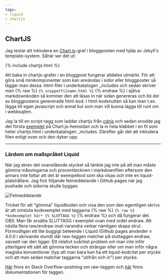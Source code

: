 ```yaml
---
tags:
- liquid
- chartjs
---
```

## ChartJS

Jag testar att inkludera en [Chart.js](http://www.chartjs.org/)-graf i bloggposten med hjälp av Jekyll's template-system. Såhär ser det ut:

{% include chartjs.html %}

Att baka in chartjs-grafer i en bloggpost fungerar alldeles utmärkt. För att göra små minikomponenter som kan användas i sidor eller bloggposter så lägger man dessa .html-filer i underkatalogen _includes och sedan skriver man {% raw %} `{% snippetfilnamn.html %}` {% endraw %} i själva markdownkoden så kommer den att läsas in när sidan genereras och bli del av bloggpostens genererade html-kod. I html-kodsnutten så kan man t.ex. lägga till egen javascript och annat kul som man vill kunna lägga till runt om i webbsajten.

Jag la till en script-tagg som laddar chartjs från [cdnjs](https://cdnjs.com/libraries/Chart.js) och sedan snodde jag det första [exemplet](http://www.chartjs.org/docs/latest/) på Chart.js-hemsidan och la in hela klabbet i en fil som heter chartjs.html i underkatalogen _includes. Därefter går det att inkludera filen enligt ovan och den dyker upp.

---
### Lärdom om mallspråket Liquid

När jag skrev det ovanstående stycket så tänkte jag inte på att man måste gömma måsvingarna och procenttecknen i markdownfilen eftersom den annars inte fattar att det är exempelkod som ska visas och inte en liquid-platshållare. Jag fick följande felmeddelande i Github pages när jag pushade och sidorna skulle byggas:

![Felmeddelande](https://i.imgur.com/BfgZp1e.png)

Tricket för att "gömma" liquidkoden och visa den som den egentligen skrivs är att omsluta kodexemplet med taggarna {% raw %} `{% raw %} *kodexemplet här* {% SLUTTAGG %}` {% endraw %} och då fungerar det. OBS: Man får ersätta SLUTTAGG i exemplet ovan med ordet endraw. Att nästla flera raw/endraw inuti varandra verkar nämligen skapa strul. Förmodligen ett lite buggigt beteende i Liquid (Github pages använder v 4.0.0 i skrivande stund) där raw-taggen matchar på sluttaggen endraw, oavsett var den ligger. Ett relativt svårlöst problem om man inte inför ytterligare ett sätt att gömma tecken och strängar eller om man inför några magiska konventioner (typ att man bara kan ha ett liquid-kodcitat per stycke och att man sedan matchar taggarna "utifrån och in") per stycke.

[Här](https://stackoverflow.com/questions/3426182/how-to-escape-liquid-template-tags) finns en Stack Overflow-postning om raw-taggen och [här](http://www.rubydoc.info/gems/liquid/4.0.0/Liquid/Raw) finns dokumentationen för taggen.
